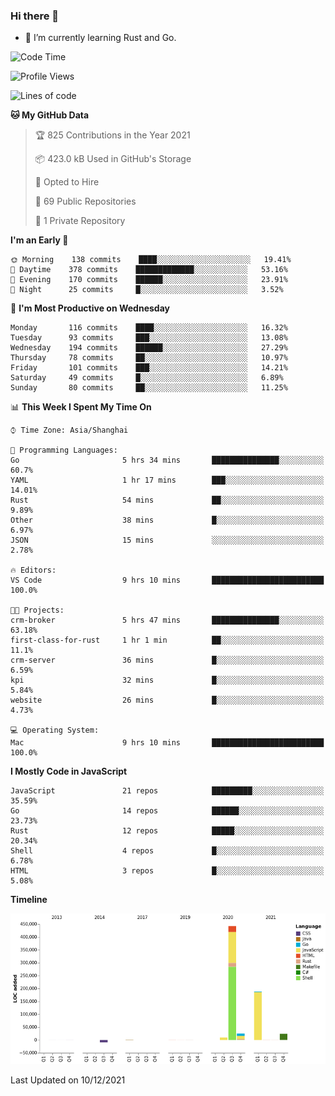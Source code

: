 ### Hi there 👋

- 🌱 I’m currently learning Rust and Go.

<!--START_SECTION:waka-->
![Code Time](http://img.shields.io/badge/Code%20Time-14%20hrs%2012%20mins-blue)

![Profile Views](http://img.shields.io/badge/Profile%20Views-33-blue)

![Lines of code](https://img.shields.io/badge/From%20Hello%20World%20I%27ve%20Written-683%20Thousand%20lines%20of%20code-blue)

**🐱 My GitHub Data** 

> 🏆 825 Contributions in the Year 2021
 > 
> 📦 423.0 kB Used in GitHub's Storage 
 > 
> 💼 Opted to Hire
 > 
> 📜 69 Public Repositories 
 > 
> 🔑 1 Private Repository 
 > 
**I'm an Early 🐤** 

```text
🌞 Morning    138 commits    ████░░░░░░░░░░░░░░░░░░░░░   19.41% 
🌆 Daytime    378 commits    █████████████░░░░░░░░░░░░   53.16% 
🌃 Evening    170 commits    ██████░░░░░░░░░░░░░░░░░░░   23.91% 
🌙 Night      25 commits     █░░░░░░░░░░░░░░░░░░░░░░░░   3.52%

```
📅 **I'm Most Productive on Wednesday** 

```text
Monday       116 commits    ████░░░░░░░░░░░░░░░░░░░░░   16.32% 
Tuesday      93 commits     ███░░░░░░░░░░░░░░░░░░░░░░   13.08% 
Wednesday    194 commits    ██████░░░░░░░░░░░░░░░░░░░   27.29% 
Thursday     78 commits     ██░░░░░░░░░░░░░░░░░░░░░░░   10.97% 
Friday       101 commits    ███░░░░░░░░░░░░░░░░░░░░░░   14.21% 
Saturday     49 commits     █░░░░░░░░░░░░░░░░░░░░░░░░   6.89% 
Sunday       80 commits     ██░░░░░░░░░░░░░░░░░░░░░░░   11.25%

```


📊 **This Week I Spent My Time On** 

```text
⌚︎ Time Zone: Asia/Shanghai

💬 Programming Languages: 
Go                       5 hrs 34 mins       ███████████████░░░░░░░░░░   60.7% 
YAML                     1 hr 17 mins        ███░░░░░░░░░░░░░░░░░░░░░░   14.01% 
Rust                     54 mins             ██░░░░░░░░░░░░░░░░░░░░░░░   9.89% 
Other                    38 mins             █░░░░░░░░░░░░░░░░░░░░░░░░   6.97% 
JSON                     15 mins             ░░░░░░░░░░░░░░░░░░░░░░░░░   2.78%

🔥 Editors: 
VS Code                  9 hrs 10 mins       █████████████████████████   100.0%

🐱‍💻 Projects: 
crm-broker               5 hrs 47 mins       ███████████████░░░░░░░░░░   63.18% 
first-class-for-rust     1 hr 1 min          ██░░░░░░░░░░░░░░░░░░░░░░░   11.1% 
crm-server               36 mins             █░░░░░░░░░░░░░░░░░░░░░░░░   6.59% 
kpi                      32 mins             █░░░░░░░░░░░░░░░░░░░░░░░░   5.84% 
website                  26 mins             █░░░░░░░░░░░░░░░░░░░░░░░░   4.73%

💻 Operating System: 
Mac                      9 hrs 10 mins       █████████████████████████   100.0%

```

**I Mostly Code in JavaScript** 

```text
JavaScript               21 repos            █████████░░░░░░░░░░░░░░░░   35.59% 
Go                       14 repos            ██████░░░░░░░░░░░░░░░░░░░   23.73% 
Rust                     12 repos            █████░░░░░░░░░░░░░░░░░░░░   20.34% 
Shell                    4 repos             █░░░░░░░░░░░░░░░░░░░░░░░░   6.78% 
HTML                     3 repos             █░░░░░░░░░░░░░░░░░░░░░░░░   5.08%

```


**Timeline**

![Chart not found](https://raw.githubusercontent.com/elton/elton/main/charts/bar_graph.png) 


 Last Updated on 10/12/2021
<!--END_SECTION:waka-->

<!--
**elton/elton** is a ✨ _special_ ✨ repository because its `README.md` (this file) appears on your GitHub profile.

Here are some ideas to get you started:

- 🔭 I’m currently working on ...
- 🌱 I’m currently learning ...
- 👯 I’m looking to collaborate on ...
- 🤔 I’m looking for help with ...
- 💬 Ask me about ...
- 📫 How to reach me: ...
- 😄 Pronouns: ...
- ⚡ Fun fact: ...
-->
